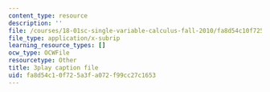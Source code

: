 ```yaml
---
content_type: resource
description: ''
file: /courses/18-01sc-single-variable-calculus-fall-2010/fa8d54c10f725a3fa072f99cc27c1653_2y4tCiWbVRI.vtt
file_type: application/x-subrip
learning_resource_types: []
ocw_type: OCWFile
resourcetype: Other
title: 3play caption file
uid: fa8d54c1-0f72-5a3f-a072-f99cc27c1653
---
```

